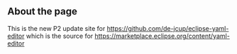 ## About the page 

This is the new P2 update site for https://github.com/de-jcup/eclipse-yaml-editor which is the source for https://marketplace.eclipse.org/content/yaml-editor

